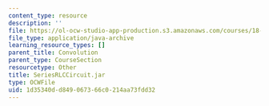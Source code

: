 ```yaml
---
content_type: resource
description: ''
file: https://ol-ocw-studio-app-production.s3.amazonaws.com/courses/18-03sc-differential-equations-fall-2011/1d35340dd849067366c0214aa73fdd32_SeriesRLCCircuit.jar
file_type: application/java-archive
learning_resource_types: []
parent_title: Convolution
parent_type: CourseSection
resourcetype: Other
title: SeriesRLCCircuit.jar
type: OCWFile
uid: 1d35340d-d849-0673-66c0-214aa73fdd32
---
```

